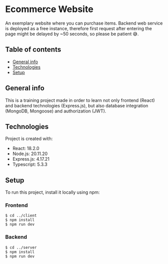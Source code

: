 # Ecommerce Website

An exemplary website where you can purchase items. Backend web service is deployed as a free instance, therefore first request after entering the page might be delayed by ~50 seconds, so please be patient :sweat_smile:.

## Table of contents
* [General info](#general-info)
* [Technologies](#technologies)
* [Setup](#setup)

## General info
This is a training project made in order to learn not only frontend (React) and backend technologies (Express.js), but also database integration (MongoDB, Mongoose) and authorization (JWT).
	
## Technologies
Project is created with:
* React: 18.2.0
* Node.js: 20.11.20
* Express.js: 4.17.21
* Typescript: 5.3.3
	
## Setup
To run this project, install it locally using npm:

### Frontend
```
$ cd ../client
$ npm install
$ npm run dev
```

### Backend
```
$ cd ../server
$ npm install
$ npm run dev
```
